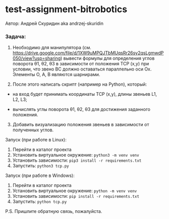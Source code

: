 # test-assignment-bitrobotics
Автор: Андрей Скуридин aka andrzej-skuridin

### Задача:

1. Необходимо для манипулятора (см. https://drive.google.com/file/d/1XW9uMPQJTbMUqsRr26sy2qsLgmwdP050/view?usp=sharing) вывести формулы для определения углов поворота θ1, θ2, θ3 в зависимости от положения ТСР (x,y) при условии, что звено BC должно оставаться параллельно оси Ох. Элементы O, A, B являются шарнирами. 

2. После этого написать скрипт (например на Python), который:

- на вход будет принимать координаты TCP (x,y), длины звеньев L1, L2, L3;

- вычислять углы поворота θ1, θ2, θ3 для достижения заданного положения.

3. Добавить визуализацию положения звеньев в зависимости от полученных углов.

Запуск (при работе в Linux):

1) Перейти в каталог проекта
2) Установить виртуальное окружение: ```python3 -m venv venv```
3) Установить зависимости: ```pip3 install -r requirements.txt```
4) Запустить: ```python3 tcp.py```

Запуск (при работе в Windows):

1) Перейти в каталог проекта
2) Установить виртуальное окружение: ```python -m venv venv```
3) Установить зависимости: ```pip install -r requirements.txt```
4) Запустить: ```python tcp.py```



P.S. Пришлите обратную связь, пожалуйста.